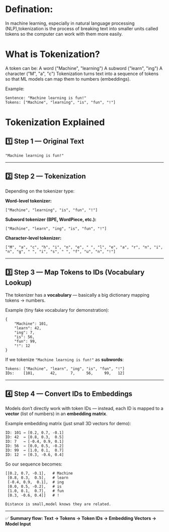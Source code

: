# Defination:

In machine learning, especially in natural language processing (NLP),tokenization is the process of breaking text into smaller units called tokens so the computer can work with them more easily.

# What is Tokenization?

A token can be:
A word ("Machine", "learning")
A subword ("learn", "ing")
A character ("M", "a", "c")
Tokenization turns text into a sequence of tokens so that ML models can map them to numbers (embeddings).

Example:
```
Sentence: "Machine learning is fun!"
Tokens: ["Machine", "learning", "is", "fun", "!"]
```

# Tokenization Explained

## 1️⃣ Step 1 — Original Text
```
"Machine learning is fun!"
```

---

## 2️⃣ Step 2 — Tokenization
Depending on the tokenizer type:

**Word-level tokenizer:**
```
["Machine", "learning", "is", "fun", "!"]
```

**Subword tokenizer (BPE, WordPiece, etc.):**
```
["Machine", "learn", "ing", "is", "fun", "!"]
```

**Character-level tokenizer:**
```
["M", "a", "c", "h", "i", "n", "e", " ", "l", "e", "a", "r", "n", "i", "n", "g", " ", "i", "s", " ", "f", "u", "n", "!"]
```

---

## 3️⃣ Step 3 — Map Tokens to IDs (Vocabulary Lookup)
The tokenizer has a **vocabulary** — basically a big dictionary mapping tokens → numbers.

Example (tiny fake vocabulary for demonstration):
```
{
    "Machine": 101,
    "learn": 42,
    "ing": 7,
    "is": 56,
    "fun": 99,
    "!": 12
}
```

If we tokenize `"Machine learning is fun!"` as **subwords**:
```
Tokens: ["Machine", "learn", "ing", "is", "fun", "!"]
IDs:    [101,       42,      7,     56,     99,   12]
```

---

## 4️⃣ Step 4 — Convert IDs to Embeddings
Models don’t directly work with token IDs — instead, each ID is mapped to a **vector** (list of numbers) in an **embedding matrix**.

Example embedding matrix (just small 3D vectors for demo):
```
ID: 101 → [0.2, 0.7, -0.1]
ID: 42  → [0.8, 0.3,  0.5]
ID: 7   → [-0.4, 0.9, 0.1]
ID: 56  → [0.0, 0.5, -0.2]
ID: 99  → [1.0, 0.1,  0.7]
ID: 12  → [0.3, -0.6, 0.4]
```

So our sequence becomes:
```
[[0.2, 0.7, -0.1],   # Machine
 [0.8, 0.3,  0.5],   # learn
 [-0.4, 0.9,  0.1],  # ing
 [0.0, 0.5, -0.2],   # is
 [1.0, 0.1,  0.7],   # fun
 [0.3, -0.6, 0.4]]   # !

Distance is small,model knows they are related.
```

---

✅ **Summary flow:**
**Text → Tokens → Token IDs → Embedding Vectors → Model Input**

